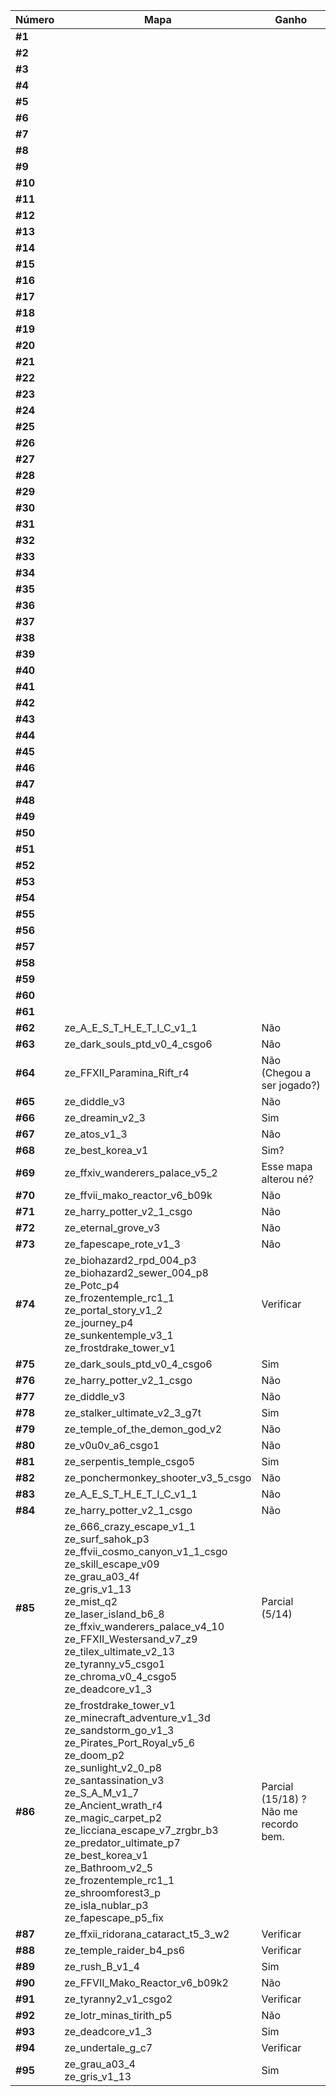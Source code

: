 Número | Mapa | Ganho
--- | --- | ---
**#1** |  | 
**#2** |  | 
**#3** |  | 
**#4** |  | 
**#5** |  | 
**#6** |  | 
**#7** |  | 
**#8** |  | 
**#9** |  | 
**#10** |  | 
**#11** |  | 
**#12** |  | 
**#13** |  | 
**#14** |  | 
**#15** |  | 
**#16** |  | 
**#17** |  | 
**#18** |  | 
**#19** |  | 
**#20** |  | 
**#21** |  | 
**#22** |  | 
**#23** |  | 
**#24** |  | 
**#25** |  | 
**#26** |  | 
**#27** |  | 
**#28** |  | 
**#29** |  | 
**#30** |  | 
**#31** |  | 
**#32** |  | 
**#33** |  | 
**#34** |  | 
**#35** |  | 
**#36** |  | 
**#37** |  | 
**#38** |  | 
**#39** |  | 
**#40** |  | 
**#41** |  | 
**#42** |  | 
**#43** |  | 
**#44** |  | 
**#45** |  | 
**#46** |  | 
**#47** |  | 
**#48** |  | 
**#49** |  | 
**#50** |  | 
**#51** |  | 
**#52** |  | 
**#53** |  | 
**#54** |  | 
**#55** |  | 
**#56** |  | 
**#57** |  | 
**#58** |  | 
**#59** |  | 
**#60** |  | 
**#61** |  | 
**#62** | ze_A_E_S_T_H_E_T_I_C_v1_1 | Não
**#63** | ze_dark_souls_ptd_v0_4_csgo6 | Não
**#64** | ze_FFXII_Paramina_Rift_r4 | Não (Chegou a ser jogado?)
**#65** | ze_diddle_v3 | Não
**#66** | ze_dreamin_v2_3 | Sim
**#67** | ze_atos_v1_3 | Não
**#68** | ze_best_korea_v1 | Sim?
**#69** | ze_ffxiv_wanderers_palace_v5_2 | Esse mapa alterou né?
**#70** | ze_ffvii_mako_reactor_v6_b09k | Não
**#71** | ze_harry_potter_v2_1_csgo | Não
**#72** | ze_eternal_grove_v3 | Não
**#73** | ze_fapescape_rote_v1_3 | Não
**#74** | ze_biohazard2_rpd_004_p3 <br> ze_biohazard2_sewer_004_p8 <br> ze_Potc_p4 <br> ze_frozentemple_rc1_1 <br> ze_portal_story_v1_2 <br> ze_journey_p4 <br> ze_sunkentemple_v3_1 <br> ze_frostdrake_tower_v1 <br> | Verificar
**#75** | ze_dark_souls_ptd_v0_4_csgo6 | Sim
**#76** | ze_harry_potter_v2_1_csgo | Não
**#77** | ze_diddle_v3 | Não
**#78** | ze_stalker_ultimate_v2_3_g7t | Sim
**#79** | ze_temple_of_the_demon_god_v2 | Não
**#80** | ze_v0u0v_a6_csgo1 | Não
**#81** | ze_serpentis_temple_csgo5 | Sim
**#82** | ze_ponchermonkey_shooter_v3_5_csgo | Não
**#83** | ze_A_E_S_T_H_E_T_I_C_v1_1 | Não
**#84** | ze_harry_potter_v2_1_csgo | Não
**#85** | ze_666_crazy_escape_v1_1 <br> ze_surf_sahok_p3 <br> ze_ffvii_cosmo_canyon_v1_1_csgo <br> ze_skill_escape_v09 <br> ze_grau_a03_4f <br> ze_gris_v1_13 <br> ze_mist_q2 <br> ze_laser_island_b6_8 <br> ze_ffxiv_wanderers_palace_v4_10 <br> ze_FFXII_Westersand_v7_z9 <br> ze_tilex_ultimate_v2_13 <br> ze_tyranny_v5_csgo1 <br> ze_chroma_v0_4_csgo5 <br> ze_deadcore_v1_3 <br> | Parcial (5/14)
**#86** | ze_frostdrake_tower_v1 <br> ze_minecraft_adventure_v1_3d <br> ze_sandstorm_go_v1_3 <br> ze_Pirates_Port_Royal_v5_6 <br> ze_doom_p2 <br> ze_sunlight_v2_0_p8 <br> ze_santassination_v3 <br> ze_S_A_M_v1_7 <br> ze_Ancient_wrath_r4 <br> ze_magic_carpet_p2 <br> ze_licciana_escape_v7_zrgbr_b3 <br> ze_predator_ultimate_p7 <br> ze_best_korea_v1 <br> ze_Bathroom_v2_5 <br> ze_frozentemple_rc1_1 <br> ze_shroomforest3_p <br> ze_isla_nublar_p3 <br> ze_fapescape_p5_fix <br> | Parcial (15/18) ? Não me recordo bem.
**#87** | ze_ffxii_ridorana_cataract_t5_3_w2 | Verificar
**#88** | ze_temple_raider_b4_ps6 | Verificar
**#89** | ze_rush_B_v1_4 | Sim
**#90** | ze_FFVII_Mako_Reactor_v6_b09k2 | Não
**#91** | ze_tyranny2_v1_csgo2 | Verificar
**#92** | ze_lotr_minas_tirith_p5 | Não
**#93** | ze_deadcore_v1_3 | Sim
**#94** | ze_undertale_g_c7 | Verificar
**#95** | ze_grau_a03_4 <br> ze_gris_v1_13 | Sim